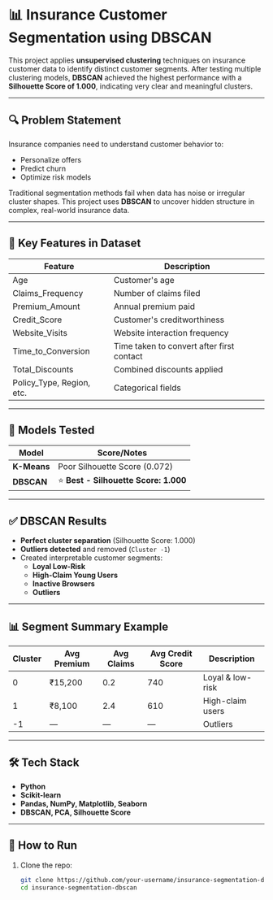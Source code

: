 # 📊 Insurance Customer Segmentation using DBSCAN

This project applies **unsupervised clustering** techniques on insurance customer data to identify distinct customer segments. After testing multiple clustering models, **DBSCAN** achieved the highest performance with a **Silhouette Score of 1.000**, indicating very clear and meaningful clusters.

---

## 🔍 Problem Statement

Insurance companies need to understand customer behavior to:
- Personalize offers
- Predict churn
- Optimize risk models

Traditional segmentation methods fail when data has noise or irregular cluster shapes. This project uses **DBSCAN** to uncover hidden structure in complex, real-world insurance data.

---

## 🧠 Key Features in Dataset

| Feature | Description |
|---------|-------------|
| Age | Customer's age |
| Claims_Frequency | Number of claims filed |
| Premium_Amount | Annual premium paid |
| Credit_Score | Customer's creditworthiness |
| Website_Visits | Website interaction frequency |
| Time_to_Conversion | Time taken to convert after first contact |
| Total_Discounts | Combined discounts applied |
| Policy_Type, Region, etc. | Categorical fields |

---

## 🧪 Models Tested

| Model              | Score/Notes |
|--------------------|-------------|
| **K-Means**        | Poor Silhouette Score (0.072) |
| **DBSCAN**         | ⭐ **Best - Silhouette Score: 1.000** |

---

## ✅ DBSCAN Results

- **Perfect cluster separation** (Silhouette Score: 1.000)
- **Outliers detected** and removed (`Cluster -1`)
- Created interpretable customer segments:
  - **Loyal Low-Risk**
  - **High-Claim Young Users**
  - **Inactive Browsers**
  - **Outliers**

---

## 📊 Segment Summary Example

| Cluster | Avg Premium | Avg Claims | Avg Credit Score | Description |
|---------|-------------|------------|------------------|-------------|
| 0       | ₹15,200     | 0.2        | 740              | Loyal & low-risk |
| 1       | ₹8,100      | 2.4        | 610              | High-claim users |
| -1      | —           | —          | —                | Outliers |

---

## 🛠 Tech Stack

- **Python**
- **Scikit-learn**
- **Pandas, NumPy, Matplotlib, Seaborn**
- **DBSCAN, PCA, Silhouette Score**

---

## 📌 How to Run

1. Clone the repo:
   ```bash
   git clone https://github.com/your-username/insurance-segmentation-dbscan.git
   cd insurance-segmentation-dbscan
